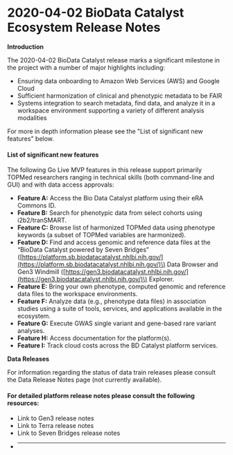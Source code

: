 # 2020-04-02 BioData Catalyst Ecosystem Release Notes

**Introduction**

The 2020-04-02 BioData Catalyst release marks a significant milestone in the project with a number of major highlights including:

* Ensuring data onboarding to Amazon Web Services \(AWS\) and Google Cloud
* Sufficient harmonization of clinical and phenotypic metadata to be FAIR
* Systems integration to search metadata, find data, and analyze it in a workspace environment supporting a variety of different analysis modalities

For more in depth information please see the "List of significant new features" below.

#### **List of significant new features**

The following Go Live MVP features in this release support primarily TOPMed researchers ranging in technical skills \(both command-line and GUI\) and with data access approvals:

* **Feature A:** Access the Bio Data Catalyst platform using their eRA Commons ID.
* **Feature B:** Search for phenotypic data from select cohorts using i2b2/tranSMART.
* **Feature C:** Browse list of harmonized TOPMed data using phenotype keywords \(a subset of TOPMed variables are harmonized\).
* **Feature D:** Find and access genomic and reference data files at the “BioData Catalyst powered by Seven Bridges”  \([https://platform.sb.biodatacatalyst.nhlbi.nih.gov/](https://platform.sb.biodatacatalyst.nhlbi.nih.gov/)\) Data Browser and Gen3 Windmill \([https://gen3.biodatacatalyst.nhlbi.nih.gov/](https://gen3.biodatacatalyst.nhlbi.nih.gov/)\) Explorer.
* **Feature E:** Bring your own phenotype, computed genomic and reference data files to the workspace environments.
* **Feature F:**  Analyze data \(e.g., phenotype data files\) in association studies using a suite of tools, services, and applications available in the ecosystem.  
* **Feature G:** Execute GWAS single variant and gene-based rare variant analyses.
* **Feature H:**  Access documentation for the platform\(s\).
* **Feature I:**  Track cloud costs across the BD Catalyst platform services.

**Data Releases**

For information regarding the status of data train releases please consult the Data Release Notes page \(not currently available\).

#### **For detailed platform release notes please consult the following resources:**

* Link to Gen3 release notes 
* Link to Terra release notes
* Link to Seven Bridges release notes
* ---



